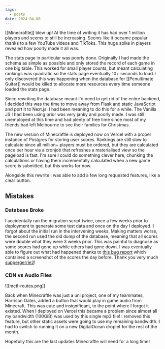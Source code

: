 ```yaml
---
tags:
  - posts
date: 2024-04-08
---
```

[[Minecraftle]] blew up!  At the time of writing it has had over 1 million players and seems to still be increasing.  Seems like it became popular thanks to a few YouTube videos and TikToks. This huge spike in players revealed how poorly made it all was.

The stats page in particular was poorly done.  Originally I had made the schema as simple as possible and only stored the record of each game in one big table. This worked for small player counts, but meant calculating rankings was quadratic so the stats page eventually 10+ seconds to load.  I only discovered this was happening when the database for [[Penultimate Guitar]] would be killed to allocate more resources every time someone loaded the stats page.  

Since rewriting the database meant I'd need to get rid of the entire backend, I decided this was the time to move away from Flask and static JavaScript and port it to Next.js.  I had been meaning to do this for a while.  The Vanilla JS I had been using prior was very janky and poorly made.  I was still unemployed at this time and had plenty of free time since most of my friends had left Melbourne to see their families for Christmas.

The new version of Minecraftle is deployed now on Vercel with a proper instance of Postgres for storing user scores. Rankings are still slow to calculate since all million+ players must be ordered, but they are calculated once per hour via a cronjob that refreshes a materialised view so the pageload is fast.  I'm sure I could do something clever here, chunking the calculations or having them incrementally calculated when a new game score is submitted, but this works for now.

Alongside this rewrite I was able to add a few long requested features, like a clear button.

## Mistakes

### Database Broke

I accidentally ran the migration script twice, once a few weeks prior to deployment to generate some test data and once on the day I deployed.  I forgot about the initial run in the intervening weeks.  Making matters worse, the second run used the old dump of the database, meaning that all scores were double what they were 3 weeks prior.  This was painful to diagnose as some scores had gone up while others had gone down.  I was eventually able to figure out what had happened thanks to [this bug report](https://github.com/zachpmanson/minecraftle/issues/34) which contained a screenshot of the scores the day before.  Thank you very much [suppergerrie2](https://github.com/suppergerrie2)!

### CDN vs Audio Files

![[mctl-routes.png]]

Back when Minecraftle was just a uni project, one of my teammates, Harrison Oates, added a button that would play in game audio from Minecraft.  This was cute and insignificant, to the point where I forgot it existed.  When I deployed on Vercel this became a problem since almost all my bandwidth (100GiB) was used by this single mp3 file! I removed this feature, but other static assets were going to use my remaining bandwidth.  I had to switch to running it on a new DigitalOcean droplet for the rest of the month.

Hopefully this are the last updates Minecraftle will need for a long time!


